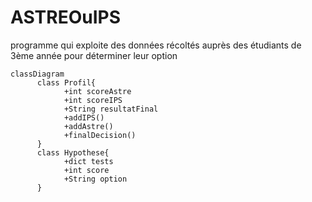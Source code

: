 # ASTREOuIPS
programme qui exploite des données récoltés auprès des étudiants de 3ème année pour déterminer leur option
```mermaid
classDiagram
      class Profil{
            +int scoreAstre
            +int scoreIPS
            +String resultatFinal
            +addIPS()
            +addAstre()
            +finalDecision()
      }
      class Hypothese{
            +dict tests
            +int score
            +String option
      }
```

